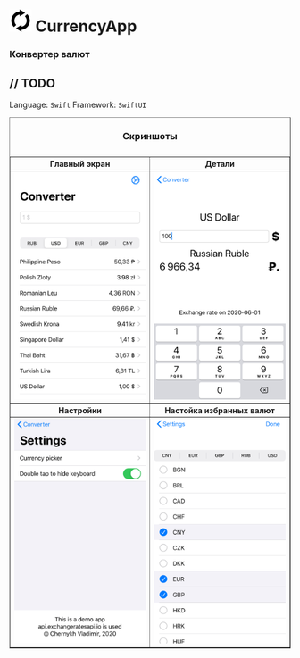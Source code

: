 # <img src=screenshots/logo.jpg width="40" height="40"> CurrencyApp 
### Конвертер валют
// TODO
---------
Language: <code>Swift</code>
Framework: <code>SwiftUI</code>

<table border="1">
   <caption><h3>Скриншоты</h3></caption>
   <tr>
    <th>Главный экран</th>
    <th>Детали</th>
   </tr>
   <tr>
     <td><img src=screenshots/main.jpeg></td>
     <td><img src=screenshots/details.jpeg></td>
  </tr>
  <tr>
     <th>Настройки</th>
     <th>Настойка избранных валют</th>
  </tr>
  <tr>
     <td><img src=screenshots/settings.jpeg></td>
     <td><img src=screenshots/favorite.jpeg></td>
  </tr>

     
   </table>
